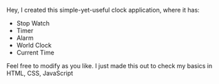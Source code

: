 Hey, I created this simple-yet-useful clock application, where it has:
- Stop Watch
- Timer
- Alarm
- World Clock
- Current Time

Feel free to modify as you like. I just made this out to check my basics in HTML, CSS, JavaScript 

